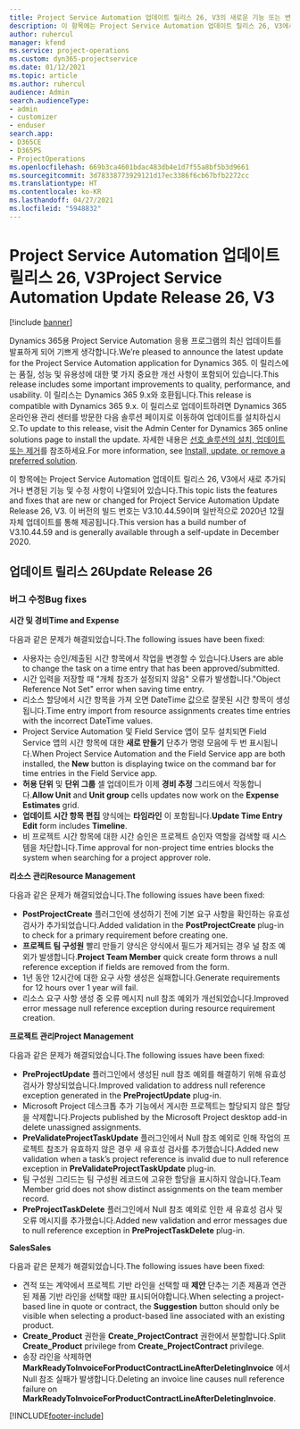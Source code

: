 ```yaml
---
title: Project Service Automation 업데이트 릴리스 26, V3의 새로운 기능 또는 변경된 기능
description: 이 항목에는 Project Service Automation 업데이트 릴리스 26, V3에서 사용할 수 있는 기능 및 수정 사항이 나열되어 있습니다.
author: ruhercul
manager: kfend
ms.service: project-operations
ms.custom: dyn365-projectservice
ms.date: 01/12/2021
ms.topic: article
ms.author: ruhercul
audience: Admin
search.audienceType:
- admin
- customizer
- enduser
search.app:
- D365CE
- D365PS
- ProjectOperations
ms.openlocfilehash: 669b3ca4601bdac483db4e1d7f55a8bf5b3d9661
ms.sourcegitcommit: 3d78338773929121d17ec3386f6cb67bfb2272cc
ms.translationtype: HT
ms.contentlocale: ko-KR
ms.lasthandoff: 04/27/2021
ms.locfileid: "5948832"
---
```

# <a name="project-service-automation-update-release-26-v3"></a><span data-ttu-id="46c17-103">Project Service Automation 업데이트 릴리스 26, V3</span><span class="sxs-lookup"><span data-stu-id="46c17-103">Project Service Automation Update Release 26, V3</span></span>

[!include [banner](../includes/psa-now-project-operations.md)]

<span data-ttu-id="46c17-104">Dynamics 365용 Project Service Automation 응용 프로그램의 최신 업데이트를 발표하게 되어 기쁘게 생각합니다.</span><span class="sxs-lookup"><span data-stu-id="46c17-104">We’re pleased to announce the latest update for the Project Service Automation application for Dynamics 365.</span></span> <span data-ttu-id="46c17-105">이 릴리스에는 품질, 성능 및 유용성에 대한 몇 가지 중요한 개선 사항이 포함되어 있습니다.</span><span class="sxs-lookup"><span data-stu-id="46c17-105">This release includes some important improvements to quality, performance, and usability.</span></span> <span data-ttu-id="46c17-106">이 릴리스는 Dynamics 365 9.x와 호환됩니다.</span><span class="sxs-lookup"><span data-stu-id="46c17-106">This release is compatible with Dynamics 365 9.x.</span></span> <span data-ttu-id="46c17-107">이 릴리스로 업데이트하려면 Dynamics 365 온라인용 관리 센터를 방문한 다음 솔루션 페이지로 이동하여 업데이트를 설치하십시오.</span><span class="sxs-lookup"><span data-stu-id="46c17-107">To update to this release, visit the Admin Center for Dynamics 365 online solutions page to install the update.</span></span> <span data-ttu-id="46c17-108">자세한 내용은 [선호 솔루션의 설치, 업데이트 또는 제거](/power-platform/admin/install-remove-preferred-solution)를 참조하세요.</span><span class="sxs-lookup"><span data-stu-id="46c17-108">For more information, see [Install, update, or remove a preferred solution](/power-platform/admin/install-remove-preferred-solution).</span></span>

<span data-ttu-id="46c17-109">이 항목에는 Project Service Automation 업데이트 릴리스 26, V3에서 새로 추가되거나 변경된 기능 및 수정 사항이 나열되어 있습니다.</span><span class="sxs-lookup"><span data-stu-id="46c17-109">This topic lists the features and fixes that are new or changed for Project Service Automation Update Release 26, V3.</span></span> <span data-ttu-id="46c17-110">이 버전의 빌드 번호는 V3.10.44.59이며 일반적으로 2020년 12월 자체 업데이트를 통해 제공됩니다.</span><span class="sxs-lookup"><span data-stu-id="46c17-110">This version has a build number of V3.10.44.59 and is generally available through a self-update in December 2020.</span></span>

## <a name="update-release-26"></a><span data-ttu-id="46c17-111">업데이트 릴리스 26</span><span class="sxs-lookup"><span data-stu-id="46c17-111">Update Release 26</span></span>

### <a name="bug-fixes"></a><span data-ttu-id="46c17-112">버그 수정</span><span class="sxs-lookup"><span data-stu-id="46c17-112">Bug fixes</span></span>

<span data-ttu-id="46c17-113">**시간 및 경비**</span><span class="sxs-lookup"><span data-stu-id="46c17-113">**Time and Expense**</span></span>

<span data-ttu-id="46c17-114">다음과 같은 문제가 해결되었습니다.</span><span class="sxs-lookup"><span data-stu-id="46c17-114">The following issues have been fixed:</span></span>

- <span data-ttu-id="46c17-115">사용자는 승인/제출된 시간 항목에서 작업을 변경할 수 있습니다.</span><span class="sxs-lookup"><span data-stu-id="46c17-115">Users are able to change the task on a time entry that has been approved/submitted.</span></span>
- <span data-ttu-id="46c17-116">시간 입력을 저장할 때 "개체 참조가 설정되지 않음" 오류가 발생합니다.</span><span class="sxs-lookup"><span data-stu-id="46c17-116">"Object Reference Not Set" error when saving time entry.</span></span>
- <span data-ttu-id="46c17-117">리소스 할당에서 시간 항목을 가져 오면 DateTime 값으로 잘못된 시간 항목이 생성됩니다.</span><span class="sxs-lookup"><span data-stu-id="46c17-117">Time entry import from resource assignments creates time entries with the incorrect DateTime values.</span></span>
- <span data-ttu-id="46c17-118">Project Service Automation 및 Field Service 앱이 모두 설치되면 Field Service 앱의 시간 항목에 대한 **새로 만들기** 단추가 명령 모음에 두 번 표시됩니다.</span><span class="sxs-lookup"><span data-stu-id="46c17-118">When Project Service Automation and the Field Service app are both installed, the **New** button is displaying twice on the command bar for time entries in the Field Service app.</span></span>
- <span data-ttu-id="46c17-119">**허용 단위** 및 **단위 그룹** 셀 업데이트가 이제 **경비 추정** 그리드에서 작동합니다.</span><span class="sxs-lookup"><span data-stu-id="46c17-119">**Allow Unit** and **Unit group** cells updates now work on the **Expense Estimates** grid.</span></span>
- <span data-ttu-id="46c17-120">**업데이트 시간 항목 편집** 양식에는 **타임라인** 이 포함됩니다.</span><span class="sxs-lookup"><span data-stu-id="46c17-120">**Update Time Entry Edit** form includes **Timeline**.</span></span>
- <span data-ttu-id="46c17-121">비 프로젝트 시간 항목에 대한 시간 승인은 프로젝트 승인자 역할을 검색할 때 시스템을 차단합니다.</span><span class="sxs-lookup"><span data-stu-id="46c17-121">Time approval for non-project time entries blocks the system when searching for a project approver role.</span></span>

<span data-ttu-id="46c17-122">**리소스 관리**</span><span class="sxs-lookup"><span data-stu-id="46c17-122">**Resource Management**</span></span>

<span data-ttu-id="46c17-123">다음과 같은 문제가 해결되었습니다.</span><span class="sxs-lookup"><span data-stu-id="46c17-123">The following issues have been fixed:</span></span>

- <span data-ttu-id="46c17-124">**PostProjectCreate** 플러그인에 생성하기 전에 기본 요구 사항을 확인하는 유효성 검사가 추가되었습니다.</span><span class="sxs-lookup"><span data-stu-id="46c17-124">Added validation in the **PostProjectCreate** plug-in to check for a primary requirement before creating one.</span></span>
- <span data-ttu-id="46c17-125">**프로젝트 팀 구성원** 빨리 만들기 양식은 양식에서 필드가 제거되는 경우 널 참조 예외가 발생합니다.</span><span class="sxs-lookup"><span data-stu-id="46c17-125">**Project Team Member** quick create form throws a null reference exception if fields are removed from the form.</span></span>
- <span data-ttu-id="46c17-126">1년 동안 12시간에 대한 요구 사항 생성은 실패합니다.</span><span class="sxs-lookup"><span data-stu-id="46c17-126">Generate requirements for 12 hours over 1 year will fail.</span></span>
- <span data-ttu-id="46c17-127">리소스 요구 사항 생성 중 오류 메시지 null 참조 예외가 개선되었습니다.</span><span class="sxs-lookup"><span data-stu-id="46c17-127">Improved error message null reference exception during resource requirement creation.</span></span>

<span data-ttu-id="46c17-128">**프로젝트 관리**</span><span class="sxs-lookup"><span data-stu-id="46c17-128">**Project Management**</span></span>

<span data-ttu-id="46c17-129">다음과 같은 문제가 해결되었습니다.</span><span class="sxs-lookup"><span data-stu-id="46c17-129">The following issues have been fixed:</span></span>

- <span data-ttu-id="46c17-130">**PreProjectUpdate** 플러그인에서 생성된 null 참조 예외를 해결하기 위해 유효성 검사가 향상되었습니다.</span><span class="sxs-lookup"><span data-stu-id="46c17-130">Improved validation to address null reference exception generated in the **PreProjectUpdate** plug-in.</span></span>
- <span data-ttu-id="46c17-131">Microsoft Project 데스크톱 추가 기능에서 게시한 프로젝트는 할당되지 않은 할당을 삭제합니다.</span><span class="sxs-lookup"><span data-stu-id="46c17-131">Projects published by the Microsoft Project desktop add-in delete unassigned assignments.</span></span>
- <span data-ttu-id="46c17-132">**PreValidateProjectTaskUpdate** 플러그인에서 Null 참조 예외로 인해 작업의 프로젝트 참조가 유효하지 않은 경우 새 유효성 검사를 추가했습니다.</span><span class="sxs-lookup"><span data-stu-id="46c17-132">Added new validation when a task’s project reference is invalid due to null reference exception in **PreValidateProjectTaskUpdate** plug-in.</span></span>
- <span data-ttu-id="46c17-133">팀 구성원 그리드는 팀 구성원 레코드에 고유한 할당을 표시하지 않습니다.</span><span class="sxs-lookup"><span data-stu-id="46c17-133">Team Member grid does not show distinct assignments on the team member record.</span></span>
- <span data-ttu-id="46c17-134">**PreProjectTaskDelete** 플러그인에서 Null 참조 예외로 인한 새 유효성 검사 및 오류 메시지를 추가했습니다.</span><span class="sxs-lookup"><span data-stu-id="46c17-134">Added new validation and error messages due to null reference exception in **PreProjectTaskDelete** plug-in.</span></span>

<span data-ttu-id="46c17-135">**Sales**</span><span class="sxs-lookup"><span data-stu-id="46c17-135">**Sales**</span></span>

<span data-ttu-id="46c17-136">다음과 같은 문제가 해결되었습니다.</span><span class="sxs-lookup"><span data-stu-id="46c17-136">The following issues have been fixed:</span></span>

- <span data-ttu-id="46c17-137">견적 또는 계약에서 프로젝트 기반 라인을 선택할 때 **제안** 단추는 기존 제품과 연관된 제품 기반 라인을 선택할 때만 표시되어야합니다.</span><span class="sxs-lookup"><span data-stu-id="46c17-137">When selecting a project-based line in quote or contract, the **Suggestion** button should only be visible when selecting a product-based line associated with an existing product.</span></span>
- <span data-ttu-id="46c17-138">**Create_Product** 권한을 **Create_ProjectContract** 권한에서 분할합니다.</span><span class="sxs-lookup"><span data-stu-id="46c17-138">Split **Create_Product** privilege from **Create_ProjectContract** privilege.</span></span>
- <span data-ttu-id="46c17-139">송장 라인을 삭제하면 **MarkReadyToInvoiceForProductContractLineAfterDeletingInvoice** 에서 Null 참조 실패가 발생합니다.</span><span class="sxs-lookup"><span data-stu-id="46c17-139">Deleting an invoice line causes null reference failure on **MarkReadyToInvoiceForProductContractLineAfterDeletingInvoice**.</span></span>


[!INCLUDE[footer-include](../includes/footer-banner.md)]
